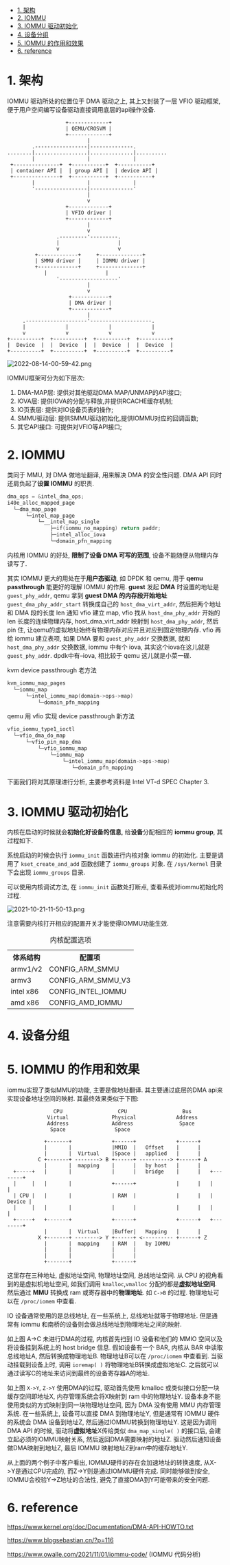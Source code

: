 
<!-- @import "[TOC]" {cmd="toc" depthFrom=1 depthTo=6 orderedList=false} -->

<!-- code_chunk_output -->

- [1. 架构](#1-架构)
- [2. IOMMU](#2-iommu)
- [3. IOMMU 驱动初始化](#3-iommu-驱动初始化)
- [4. 设备分组](#4-设备分组)
- [5. IOMMU 的作用和效果](#5-iommu-的作用和效果)
- [6. reference](#6-reference)

<!-- /code_chunk_output -->

# 1. 架构

IOMMU 驱动所处的位置位于 DMA 驱动之上, 其上又封装了一层 VFIO 驱动框架, 便于用户空间编写设备驱动直接调用底层的api操作设备.

```
                   +-------------+
                   | QEMU/CROSVM |
                   +-------------+
                          |
        .-----------------|--------------.
........|.................|..............|..........
        |                 |              |
 +---------------+  +-----------+  +-----------+
 | container API |  | group API |  | device API |
 +---------------+  +-----------+  +-----------+
        |                 |              |
        '-----------------|--------------'
                          |
                          v
                   +-------------+
                   | VFIO driver |
                   +-------------+
                          |
                          v
                .---------'---------.
                |                   |
                v                   v
         +-------------+     +--------------+
         | SMMU driver |     | IOMMU driver |
         +-------------+     +--------------+
	        |                   |
                '-------------------'
                          |
                          v
                    +------------+
                    | DMA driver |
                    +------------+
                          |
     .--------------------'--------------------.
     |             |             |             |
     v             v             v             v
+----------+  +----------+  +----------+  +----------+
|  Device  |  |  Device  |  |  Device  |  |  Device  |
+----------+  +----------+  +----------+  +----------+
```

![2022-08-14-00-59-42.png](./images/2022-08-14-00-59-42.png)

IOMMU框架可分为如下层次:

1. DMA-MAP层: 提供对其他驱动DMA MAP/UNMAP的API接口;
2. IOVA层: 提供IOVA的分配与释放,并提供RCACHE缓存机制;
3. IO页表层: 提供对IO设备页表的操作;
4. SMMU驱动层: 提供SMMU驱动初始化,提供IOMMU对应的回调函数;
5. 其它API接口: 可提供对VFIO等API接口; 


# 2. IOMMU

类同于 MMU, 对 DMA 做地址翻译, 用来解决 DMA 的安全性问题. DMA API 同时还肩负起了**设置 IOMMU** 的职责.

```cpp
dma_ops = &intel_dma_ops;
i40e_alloc_mapped_page
  └─dma_map_page
      └─intel_map_page
          └─__intel_map_single
              ├─if(iommu_no_mapping) return paddr;
              ├─intel_alloc_iova
              └─domain_pfn_mapping
```

内核用 IOMMU 的好处, **限制了设备 DMA 可写的范围**, 设备不能随便从物理内存读写了.

其实 IOMMU 更大的用处在于**用户态驱动**, 如 DPDK 和 qemu, 用于 **qemu passthrough** 能更好的理解 IOMMU 的作用. **guest** 发起 **DMA** 时设置的地址是 `guest_phy_addr`, qemu 拿到 **guest DMA 的内存段开始地址** `guest_dma_phy_addr_start` 转换成自己的 `host_dma_virt_addr`, 然后把两个地址和 DMA 段的长度 len 通知 vfio 建立 map, vfio 找从 `host_dma_phy_addr` 开始的 len 长度的连续物理内存, host_dma_virt_addr 映射到 `host_dma_phy_addr`, 然后 pin 住, 让qemu的虚拟地址始终有物理内存对应并且对应到固定物理内存. vfio 再给 iommu 建立表项, 如果 DMA 要和 `guest_phy_addr` 交换数据, 就和 `host_dma_phy_addr` 交换数据, iommu 中有个 iova, 其实这个iova在这儿就是 `guest_phy_addr`. dpdk中有–iova, 相比较于 qemu 这儿就是小菜一碟.

kvm device passthrough 老方法

```cpp
kvm_iommu_map_pages
  └─iommu_map
      └─intel_iommu_map(domain->ops->map)
          └─domain_pfn_mapping
```

qemu 用 vfio 实现 device passthrough 新方法

```cpp
vfio_iommu_type1_ioctl
  └─vfio_dma_do_map
      └─vfio_pin_map_dma
          └─vfio_iommu_map
              └─iommu_map
                  └─intel_iommu_map(domain->ops->map)
                     └─domain_pfn_mapping
```

下面我们将对其原理进行分析, 主要参考资料是 Intel VT-d SPEC Chapter 3.



# 3. IOMMU 驱动初始化

内核在启动的时候就会**初始化好设备的信息**, 给**设备**分配相应的 **iommu group**, 其过程如下.

系统启动的时候会执行 `iommu_init` 函数进行内核对象 iommu 的初始化. 主要是调用了 `kset_create_and_add` 函数创建了 `iommu_groups` 对象. 在 `/sys/kernel` 目录下会出现 `iommu_groups` 目录.

可以使用内核调试方法, 在 `iommu_init` 函数处打断点, 查看系统对iommu初始化的过程.

![2021-10-21-11-50-13.png](./images/2021-10-21-11-50-13.png)

注意需要内核打开相应的配置开关才能使得IOMMU功能生效.

<table style="width:100%">
<caption>内核配置选项</caption>
  <tr>
    <th>体系结构</th>
    <th>配置项</th>
  </tr>
  <tr>
    <td>armv1/v2</td>
    <td>CONFIG_ARM_SMMU</td>
  </tr>
  <tr>
    <td>armv3</td>
    <td>CONFIG_ARM_SMMU_V3</td>
  </tr>
  <tr>
    <td>intel x86</td>
    <td>CONFIG_INTEL_IOMMU</td>
  </tr>
  <tr>
    <td>amd x86</td>
    <td>CONFIG_AMD_IOMMU</td>
  </tr>
</table>

# 4. 设备分组



# 5. IOMMU 的作用和效果

iommu实现了类似MMU的功能, 主要是做地址翻译. 其主要通过底层的DMA api来实现设备地址空间的映射. 其最终效果类似于下图:

```
               CPU                  CPU                  Bus
             Virtual              Physical             Address
             Address              Address               Space
              Space                Space

            +-------+             +------+             +------+
            |       |             |MMIO  |   Offset    |      |
            |       |  Virtual    |Space |   applied   |      |
          C +-------+ --------> B +------+ ----------> +------+ A
            |       |  mapping    |      |   by host   |      |
  +-----+   |       |             |      |   bridge    |      |   +--------+
  |     |   |       |             +------+             |      |   |        |
  | CPU |   |       |             | RAM  |             |      |   | Device |
  |     |   |       |             |      |             |      |   |        |
  +-----+   +-------+             +------+             +------+   +--------+
            |       |  Virtual    |Buffer|   Mapping   |      |
          X +-------+ --------> Y +------+ <---------- +------+ Z
            |       |  mapping    | RAM  |   by IOMMU
            |       |             |      |
            |       |             |      |
            +-------+             +------+
```

这里存在三种地址, 虚拟地址空间, 物理地址空间, 总线地址空间. 从 CPU 的视角看到的是虚拟机地址空间, 如我们调用 `kmalloc`,`vmalloc` 分配的都是**虚拟地址空间**. 然后通过 **MMU** 转换成 ram 或寄存器中的**物理地址**. 如 `C->B` 的过程. 物理地址可以在 `/proc/iomem` 中查看.

IO 设备通常使用的是总线地址, 在一些系统上, 总线地址就等于物理地址. 但是通常有 iommu 和南桥的设备则会做总线地址到物理地址之间的映射.

如上图 A->C 未进行DMA的过程, 内核首先扫到 IO 设备和他们的 MMIO 空间以及将设备挂到系统上的 host bridge 信息. 假如设备有一个 BAR, 内核从 BAR 中读取总线地址A, 然后转换成物理地址B. 物理地址B可以在 `/proc/iomem` 中查看到. 当驱动挂载到设备上时, 调用 `ioremap( )` 将物理地址B转换成虚拟地址C. 之后就可以通过读写C的地址来访问到最终的设备寄存器A的地址.

如上图 `X->Y`, `Z->Y` 使用DMA的过程, 驱动首先使用 kmalloc 或类似接口分配一块缓存空间即地址X, 内存管理系统会将X映射到 ram 中的物理地址Y. 设备本身不能使用类似的方式映射到同一块物理地址空间, 因为 DMA 没有使用 MMU 内存管理系统. 在一些系统上, 设备可以直接 DMA 到物理地址Y, 但是通常有 IOMMU 硬件的系统会 DMA 设备到地址Z, 然后通过IOMMU转换到物理地址Y. 这是因为调用 DMA API 的时候, 驱动将**虚拟地址**X传给类似 `dma_map_single( )` 的接口后, 会建立起必须的IOMMU映射关系, 然后返回DMA需要映射的地址Z. 驱动然后通知设备做DMA映射到地址Z, 最后 IOMMU 映射地址Z到ram中的缓存地址Y.

从上面的两个例子中客户看出, IOMMU硬件的存在会加速地址的转换速度, 从X->Y是通过CPU完成的, 而Z->Y则是通过IOMMU硬件完成. 同时能够做到安全, IOMMU会校验Y->Z地址的合法性, 避免了直接DMA到Y可能带来的安全问题.








# 6. reference

https://www.kernel.org/doc/Documentation/DMA-API-HOWTO.txt

https://www.blogsebastian.cn/?p=116

https://www.owalle.com/2021/11/01/iommu-code/ (IOMMU 代码分析)

